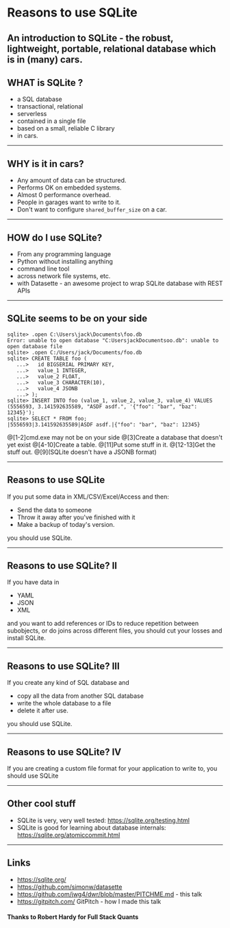 # Reasons to use SQLite
An introduction to SQLite - the robust, lightweight, portable, relational database which is in (many) cars. 
---

## WHAT is SQLite ?
- a SQL database
- transactional, relational
- serverless
- contained in a single file
- based on a small, reliable C library
- in cars. 

---
## WHY is it in cars?
- Any amount of data can be structured.
- Performs OK on embedded systems.
- Almost 0 performance overhead.
- People in garages want to write to it.
- Don't want to configure `shared_buffer_size` on a car.

---
## HOW do I use SQLite?
 - From any programming language
 - Python without installing anything
 - command line tool
 - across network file systems, etc.
 - with Datasette - an awesome project to wrap SQLite database with REST APIs
 
---
## SQLite seems to be on your side
```
sqlite> .open C:\Users\jack\Documents\foo.db
Error: unable to open database "C:UsersjackDocumentsoo.db": unable to open database file
sqlite> .open C:/Users/jack/Documents/foo.db
sqlite> CREATE TABLE foo (
   ...>   id BIGSERIAL PRIMARY KEY,
   ...>   value_1 INTEGER,
   ...>   value_2 FLOAT,
   ...>   value_3 CHARACTER(10),
   ...>   value_4 JSONB
   ...> );
sqlite> INSERT INTO foo (value_1, value_2, value_3, value_4) VALUES (5556593, 3.141592635589, "ASDF asdf.", '{"foo": "bar", "baz": 12345}');
sqlite> SELECT * FROM foo;
|5556593|3.141592635589|ASDF asdf.|{"foo": "bar", "baz": 12345}
```
@[1-2]cmd.exe may not be on your side
@[3]Create a database that doesn't yet exist
@[4-10]Create a table. 
@[11]Put some stuff in it.
@[12-13]Get the stuff out.
@[9](SQLite doesn't have a JSONB format)
 
---
## Reasons to use SQLite
If you put some data in XML/CSV/Excel/Access and then:
 - Send the data to someone
 - Throw it away after you've finished with it
 - Make a backup of today's version.
 
you should use SQLite.

---
## Reasons to use SQLite? II
If you have data in 
 - YAML
 - JSON
 - XML

and you want to add references or IDs to reduce repetition between subobjects, or do joins across different files, you should cut your losses and install SQLite.

---
## Reasons to use SQLite? III
If you create any kind of SQL database and
 - copy all the data from another SQL database
 - write the whole database to a file
 - delete it after use.
 
you should use SQLite.

---
## Reasons to use SQLite? IV

If you are creating a custom file format for your application to write to, you should use SQLite

--- 
## Other cool stuff
 - SQLite is very, very well tested: https://sqlite.org/testing.html
 - SQLite is good for learning about database internals: https://sqlite.org/atomiccommit.html

---
## Links
 - https://sqlite.org/
 - https://github.com/simonw/datasette
 - https://github.com/jwg4/dwr/blob/master/PITCHME.md - this talk
 - https://gitpitch.com/ GitPitch - how I made this talk
 

#### Thanks to Robert Hardy for Full Stack Quants

